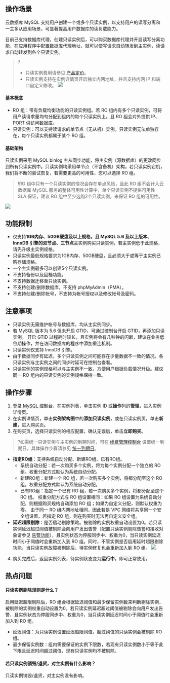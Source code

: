 ## 操作场景
云数据库 MySQL 支持用户创建一个或多个只读实例，以支持用户的读写分离和一主多从应用场景，可显著提高用户数据库的读负载能力。

目前已支持数据库代理，创建只读实例后，可以购买数据库代理并开启读写分离功能，在应用程序中配置数据库代理地址，就可以使写请求自动转发到主实例，读请求自动转发到各个只读实例。

>?
>- 只读实例费用请参见 [产品定价](https://buy.cloud.tencent.com/price/cdb)。
>- 只读实例支持在实例详情页开启独立内网地址，并且支持内网 IP 和端口自定义修改。
>![](https://main.qcloudimg.com/raw/6ec111951b3a9d93b6342b3aa556b470.png)

#### 基本概念
- RO 组：带有负载均衡功能的只读实例组。若 RO 组内有多个只读实例，可将用户读请求量均匀分配到组内的每个只读实例上。且 RO 组会对外提供 IP、PORT 供访问数据库。
- 只读实例：可以支持读请求的单节点（无从机）实例。只读实例无法单独存在，每个只读实例都属于某个 RO 组。

#### 基础架构
只读实例采用 MySQL binlog 主从同步功能，将主实例（源数据库）的更改同步到所有只读实例中。只读实例均采用单节点（不含备机）架构，若只读实例宕机，我们将不断的尝试恢复，若需要更高的可用性，您可以选择 RO 组。
>!RO 组中只有一个只读实例的情况会存在单点风险，且此 RO 组不会计入云数据库 MySQL 服务的整体可用性计算中，单个只读实例不提供可用性 SLA 保证，建议 RO 组中至少选购2个只读实例，来保证 RO 组的可用性。
>
![](https://main.qcloudimg.com/raw/bf2ef3ecfc232f6e69a99ead319a5cb2.png)

## 功能限制
- 仅支持**1GB内存、50GB硬盘及以上规格，且 MySQL 5.6 及以上版本、InnoDB 引擎的双节点、三节点**主实例购买只读实例，若主实例低于此规格，请先升级主实例规格。
- 只读实例最低规格要求为1GB内存、50GB硬盘，且必须大于或等于主实例已购存储规格。
- 一个主实例最多可以创建5个只读实例。
- 不支持备份以及回档功能。
- 不支持数据迁移至只读实例。
- 不支持创建/删除数据库，不支持  phpMyAdmin（PMA）。
- 不支持创建/删除帐号，不支持为帐号授权以及修改帐号及密码。

## 注意事项
- 只读实例无需维护帐号与数据库，均从主实例同步。
- 若 MySQL 版本为 5.6 但未开启 GTID，可通过控制台开启 GTID，再添加只读实例。
开启 GTID 过程耗时较长，且实例将会有几秒钟的闪断，建议在业务低谷期操作，并在访问数据库的程序中添加重连机制。
- 只读实例仅支持 InnoDB 引擎。
- 由于数据同步有延迟，多个只读实例之间可能存在少量数据不一致的情况。各只读实例与主实例之间的同步时延可在控制台查看。
- 只读实例的实例规格可以与主实例不一致，方便用户根据负载情况升级。建议同一 RO 组内的只读实例的实例规格保持一致。

## 操作步骤
1. 登录 [MySQL 控制台](https://console.cloud.tencent.com/cdb/ )，在实例列表，单击实例 ID 或**操作**列的**管理**，进入实例详情页。
2. 在实例详情页，单击**实例架构图**中的**添加只读实例**，或在只读实例页，单击**新建**，进入购买页。
3. 在购买页，选择只读实例的相应配置，确认无误后，单击**立即购买**。
>?如需统一只读实例与主实例的到期时间，可在 [续费管理控制台](https://console.cloud.tencent.com/account/renewal) 设置统一到期日，具体操作步骤请参见 [统一到期日](https://cloud.tencent.com/document/product/555/7454#.E7.BB.9F.E4.B8.80.E5.88.B0.E6.9C.9F.E6.97.A5)。
>
 - **指定RO组**：支持系统自动分配、新建RO组、已有RO组。
    - 系统自动分配：若一次购买多个实例，将为每个实例分配一个独立的 RO 组。权重分配方式默认为系统自动分配。
    - 新建RO组：新建一个 RO 组，若一次购买多个实例，将都分配至这个 RO 组。权重分配方式默认为系统自动分配。
    - 已有RO组：指定一个已有 RO 组，若一次购买多个实例，将都分配至这个 RO 组。
    权重分配方式与 RO 组设置相同：如果 RO 组设置为系统自动分配，则根据购买规格自动添加 RO 组；如果为自定义分配，则默认权重为零。
		由于同一 RO 组内网地址相同，因此若是 VPC 网络将共享同一个安全组设置。若指定 RO 组，则在购买时无法再自定义安全组。
 - **延迟超限剔除**：是否启动剔除策略。被剔除的实例权重自动设置为0。若只读实例延迟超过阈值被剔除会向用户发出告警（配置只读实例剔除告警和接收对象请参见 [告警功能](https://cloud.tencent.com/document/product/236/8457)），且实例状态为停服同步中、权重为0，当只读实例延迟时间小于阈值时会重新加入到 RO 组。同时，不管实例是否启用延时超限剔除功能，当只读实例故障被剔除后，待实例修复也会重新加入到 RO 组。
![](https://qcloudimg.tencent-cloud.cn/raw/28fc75b98632c34605fa4bcd7f49a436.png)
4. 购买完成后，返回实例列表，待实例状态变为**运行中**，即可正常使用。

## 热点问题
#### 只读实例剔除规则是什么？
启用延迟超限剔除后，RO 组会根据延迟阈值和最少保留实例数来判断剔除实例，被剔除的实例权重自动设置为0。若只读实例延迟超过阈值被剔除会向用户发出告警，且实例状态为停服同步中、权重为0，当只读实例延迟时间小于阈值时会重新加入到 RO 组。
- 延迟阈值：为只读实例设置延迟超限阈值，超过阈值的只读实例会被剔除 RO 组。
- 最少保留实例数：组内需要保证的实例下限数，若现有只读实例数小于等于此下限且延迟时间超过阈值，现有只读实例均不被剔除。

#### 若只读实例销毁/退货，对主实例有什么影响？
只读实例销毁/退货，对主实例没有影响。
